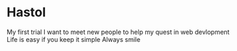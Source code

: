 # Hastol
My first trial
I want to meet new people to help my quest in web devlopment
Life is easy if you keep it simple
Always smile
